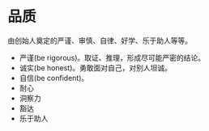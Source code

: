 # 品质

由创始人奠定的严谨、审慎、自律、好学、乐于助人等等。

- 严谨(be rigorous)。取证、推理，形成尽可能严密的结论。
- 诚实(be honest)。勇敢面对自己，对别人坦诚。
- 自信(be confident)。
- 耐心
- 洞察力
- 豁达
- 乐于助人

